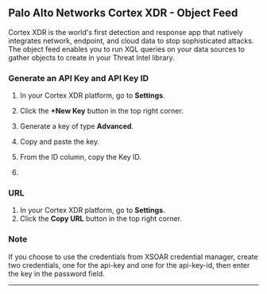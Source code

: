 ## Palo Alto Networks Cortex XDR - Object Feed
Cortex XDR is the world's first detection and response app that natively integrates network, endpoint, and cloud data to stop sophisticated attacks.
The object feed enables you to run XQL queries on your data sources to gather objects to create in your Threat Intel library.

### Generate an API Key and API Key ID

1. In your Cortex XDR platform, go to **Settings**.

2. Click the **+New Key** button in the top right corner.

3. Generate a key of type **Advanced**.

4. Copy and paste the key.

5. From the ID column, copy the Key ID.

6. 

### URL
1. In your Cortex XDR platform, go to **Settings**.
2. Click the **Copy URL** button in the top right corner.

### Note
If you choose to use the credentials from XSOAR credential manager, create two credentials, one for the api-key and one for the api-key-id, then enter the key in the password field.

---